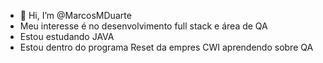 - 👋 Hi, I’m @MarcosMDuarte
- Meu interesse é no desenvolvimento full stack e área de QA 
- Estou estudando JAVA
- Estou dentro do programa Reset da empres CWI aprendendo sobre QA
 


<!---
MarcosMDuarte/MarcosMDuarte is a ✨ special ✨ repository because its `README.md` (this file) appears on your GitHub profile.
You can click the Preview link to take a look at your changes.
--->
